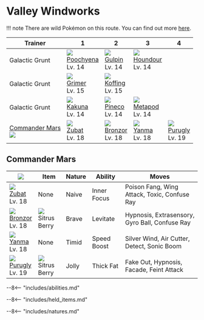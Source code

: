 # Valley Windworks

!!! note
    There are wild Pokémon on this route. You can find out more [here](../../wild_pokemon/valley_windworks/).


Trainer                       | 1                                 | 2                               | 3                                | 4
---                           | ---                               | ---                             | ---                              | ---
Galactic Grunt                | ![][261]<br>[Poochyena]<br>Lv. 14 | ![][316]<br>[Gulpin]<br>Lv. 14  | ![][228]<br>[Houndour]<br>Lv. 14 | &nbsp;
Galactic Grunt                | ![][088]<br>[Grimer]<br>Lv. 15    | ![][109]<br>[Koffing]<br>Lv. 15 | &nbsp;                           | &nbsp;
Galactic Grunt                | ![][014]<br>[Kakuna]<br>Lv. 14    | ![][204]<br>[Pineco]<br>Lv. 14  | ![][011]<br>[Metapod]<br>Lv. 14  | &nbsp;
[Commander Mars]<br>![][mars] | ![][041]<br>[Zubat]<br>Lv. 18     | ![][436]<br>[Bronzor]<br>Lv. 18 | ![][193]<br>[Yanma]<br>Lv. 18    | ![][432]<br>[Purugly]<br>Lv. 19

## Commander Mars

![][mars]                       | Item                              | Nature | Ability     | Moves
---                             | ---                               | ---    | ---         | ---
![][041]<br>[Zubat]<br>Lv. 18   | None                              | Naive  | Inner Focus | Poison Fang, Wing Attack, Toxic, Confuse Ray
![][436]<br>[Bronzor]<br>Lv. 18 | ![][sitrus-berry]<br>Sitrus Berry | Brave  | Levitate    | Hypnosis, Extrasensory, Gyro Ball, Confuse Ray
![][193]<br>[Yanma]<br>Lv. 18   | None                              | Timid  | Speed Boost | Silver Wind, Air Cutter, Detect, Sonic Boom
![][432]<br>[Purugly]<br>Lv. 19 | ![][sitrus-berry]<br>Sitrus Berry | Jolly  | Thick Fat   | Fake Out, Hypnosis, Facade, Feint Attack

--8<-- "includes/abilities.md"

--8<-- "includes/held_items.md"

--8<-- "includes/natures.md"

[Commander Mars]: #commander-mars
[Metapod]: ../../pokemons/011/
[Kakuna]: ../../pokemons/014/
[Zubat]: ../../pokemons/041/
[Grimer]: ../../pokemons/088/
[Koffing]: ../../pokemons/109/
[Yanma]: ../../pokemons/193/
[Pineco]: ../../pokemons/204/
[Houndour]: ../../pokemons/228/
[Poochyena]: ../../pokemons/261/
[Gulpin]: ../../pokemons/316/
[Purugly]: ../../pokemons/432/
[Bronzor]: ../../pokemons/436/
[sitrus-berry]: ../img/items/sitrus-berry.png
[011]: ../img/pokemon/011.png
[014]: ../img/pokemon/014.png
[041]: ../img/pokemon/041.png
[088]: ../img/pokemon/088.png
[109]: ../img/pokemon/109.png
[193]: ../img/pokemon/193.png
[204]: ../img/pokemon/204.png
[228]: ../img/pokemon/228.png
[261]: ../img/pokemon/261.png
[316]: ../img/pokemon/316.png
[432]: ../img/pokemon/432.png
[436]: ../img/pokemon/436.png
[mars]: ../img/trainer/mars.png

